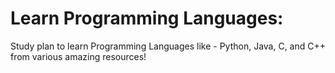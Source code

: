 # Learn Programming Languages:
Study plan to learn Programming Languages like - Python, Java, C, and C++ from various amazing resources!
